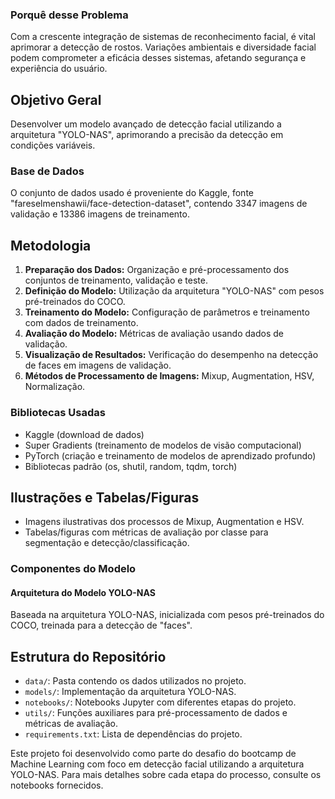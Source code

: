 
### Porquê desse Problema
Com a crescente integração de sistemas de reconhecimento facial, é vital aprimorar a detecção de rostos. Variações ambientais e diversidade facial podem comprometer a eficácia desses sistemas, afetando segurança e experiência do usuário.

## Objetivo Geral
Desenvolver um modelo avançado de detecção facial utilizando a arquitetura "YOLO-NAS", aprimorando a precisão da detecção em condições variáveis.

### Base de Dados
O conjunto de dados usado é proveniente do Kaggle, fonte "fareselmenshawii/face-detection-dataset", contendo 3347 imagens de validação e 13386 imagens de treinamento. 

## Metodologia
1. **Preparação dos Dados:** Organização e pré-processamento dos conjuntos de treinamento, validação e teste.
2. **Definição do Modelo:** Utilização da arquitetura "YOLO-NAS" com pesos pré-treinados do COCO.
3. **Treinamento do Modelo:** Configuração de parâmetros e treinamento com dados de treinamento.
4. **Avaliação do Modelo:** Métricas de avaliação usando dados de validação.
5. **Visualização de Resultados:** Verificação do desempenho na detecção de faces em imagens de validação.
6. **Métodos de Processamento de Imagens:** Mixup, Augmentation, HSV, Normalização.

### Bibliotecas Usadas
- Kaggle (download de dados)
- Super Gradients (treinamento de modelos de visão computacional)
- PyTorch (criação e treinamento de modelos de aprendizado profundo)
- Bibliotecas padrão (os, shutil, random, tqdm, torch)

## Ilustrações e Tabelas/Figuras
- Imagens ilustrativas dos processos de Mixup, Augmentation e HSV.
- Tabelas/figuras com métricas de avaliação por classe para segmentação e detecção/classificação.

### Componentes do Modelo
#### Arquitetura do Modelo YOLO-NAS
Baseada na arquitetura YOLO-NAS, inicializada com pesos pré-treinados do COCO, treinada para a detecção de "faces".

## Estrutura do Repositório
- `data/`: Pasta contendo os dados utilizados no projeto.
- `models/`: Implementação da arquitetura YOLO-NAS.
- `notebooks/`: Notebooks Jupyter com diferentes etapas do projeto.
- `utils/`: Funções auxiliares para pré-processamento de dados e métricas de avaliação.
- `requirements.txt`: Lista de dependências do projeto.

Este projeto foi desenvolvido como parte do desafio do bootcamp de Machine Learning com foco em detecção facial utilizando a arquitetura YOLO-NAS. Para mais detalhes sobre cada etapa do processo, consulte os notebooks fornecidos.
